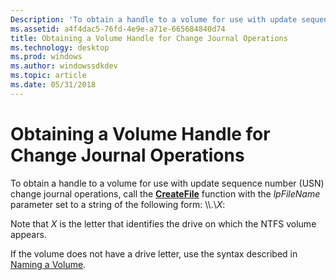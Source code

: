 ```yaml
---
Description: 'To obtain a handle to a volume for use with update sequence number (USN) change journal operations, call the CreateFile function with the lpFileName parameter set to a string of the following form: \\\\.\\X.'
ms.assetid: a4f4dac5-76fd-4e9e-a71e-665684840d74
title: Obtaining a Volume Handle for Change Journal Operations
ms.technology: desktop
ms.prod: windows
ms.author: windowssdkdev
ms.topic: article
ms.date: 05/31/2018
---
```


# Obtaining a Volume Handle for Change Journal Operations

To obtain a handle to a volume for use with update sequence number (USN) change journal operations, call the [**CreateFile**](/windows/desktop/api/FileAPI/nf-fileapi-createfilea) function with the *lpFileName* parameter set to a string of the following form: \\\\.\\*X*:

Note that *X* is the letter that identifies the drive on which the NTFS volume appears.

If the volume does not have a drive letter, use the syntax described in [Naming a Volume](naming-a-volume.md).

 

 



